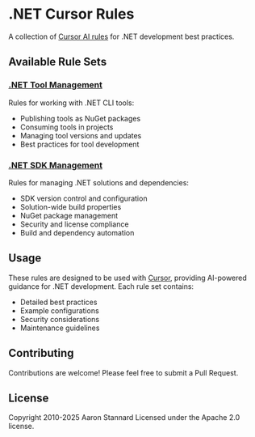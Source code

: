 # .NET Cursor Rules

A collection of [Cursor AI rules](https://docs.cursor.com/context/rules-for-ai) for .NET development best practices.

## Available Rule Sets

### [.NET Tool Management](dotnet-tools/)
Rules for working with .NET CLI tools:
- Publishing tools as NuGet packages
- Consuming tools in projects
- Managing tool versions and updates
- Best practices for tool development

### [.NET SDK Management](dotnet-sdk/)
Rules for managing .NET solutions and dependencies:
- SDK version control and configuration
- Solution-wide build properties
- NuGet package management
- Security and license compliance
- Build and dependency automation

## Usage

These rules are designed to be used with [Cursor](https://cursor.sh), providing AI-powered guidance for .NET development. Each rule set contains:
- Detailed best practices
- Example configurations
- Security considerations
- Maintenance guidelines

## Contributing

Contributions are welcome! Please feel free to submit a Pull Request.

## License

Copyright 2010-2025 Aaron Stannard
Licensed under the Apache 2.0 license.
